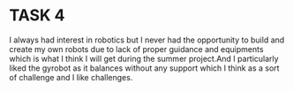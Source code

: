 # TASK 4

I always had interest in robotics but I never had the opportunity to build and create my own robots due to lack of proper guidance and equipments which is what I think I will get during the summer project.And I particularly liked the gyrobot as it balances without any support which I think as a sort of challenge and I like challenges.



